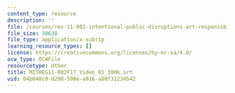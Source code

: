 ```yaml
---
content_type: resource
description: ''
file: /courses/res-11-002-intentional-public-disruptions-art-responsibility-and-pedagogy-fall-2017/04b048c0d298598ea916a80f31234542_MITRES11-002F17_Video_01_300k.vtt
file_size: 38638
file_type: application/x-subrip
learning_resource_types: []
license: https://creativecommons.org/licenses/by-nc-sa/4.0/
ocw_type: OCWFile
resourcetype: Other
title: MITRES11-002F17_Video_01_300k.srt
uid: 04b048c0-d298-598e-a916-a80f31234542
---
```

